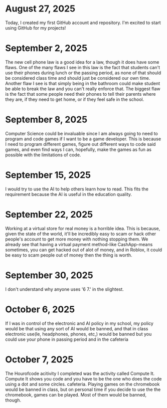 # August 27, 2025

Today, I created my first GitHub account and repository. I'm excited to start using GitHub for my projects!

# September 2, 2025
The new cell phone law is a good idea for a law, though it does have some flaws.
One of the many flaws I see in this law is the fact that students can't use their phones during lunch or the passing period, as none of that should be considered class time and should just be considered our own time. Another flaw I see is that simply being in the bathroom could make student be able to break the law and you can't really enforce that. The biggest flaw is the fact that some people need their phones to tell their parents where they are, if they need to get home, or if they feel safe in the school.

# September 8, 2025
Computer Science could be invaluable since I am always going to need to program and code games if I want to be a game developer. This is because I need to program different games, figure out different ways to code said games, and even find ways I can, hopefully, make the games as fun as possible with the limitations of code. 

 # September 15, 2025
I would try to use the AI to help others learn how to read. This fits the requirement because the AI is useful in the education quality.

# September 22, 2025
Working at a virtual store for real money is a horrible idea. This is because, given the state of the world, it'll be incredibly easy to scam or hack other people's account to get more money with nothing stopping them. We already see that having a virtual payment method-like CashApp-means sometimes, you can get hacked out of alot of money, and in Roblox, it could be easy to scam people out of money then the thing is worth. 

# September 30, 2025
I don't understand why anyone uses '6 7.' in the slightest.

# October 6, 2025
If I was in control of the electronic and AI policy in my school, my policy would be that using any sort of AI would be banned, and that in class electronic use(Ie, headphones, phones, etc,) would be banned but you could use your phone in passing period and in the cafeteria

# October 7, 2025
The Hourofcode acitivity I completed was the activity called Compute It. Compute It shows you code and you have to be the one who does the code using a dot and some circles.
cafeteria. Playing games on the chromebook would be banned in class, but on personal time if you decide to use the the chromebook, games can be played. Most of them would be banned, though. 
